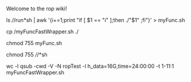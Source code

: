 Welcome to the rop wiki!

ls */*/run*sh | awk '{i+=1;print "if [ $1 == "i" ];then ./"$1" ;fi"}' > myFunc.sh

cp <dirROPisInstalled>/myFuncFastWrapper.sh ./

chmod 755 myFunc.sh 

chmod 755 */*/*sh

wc -l 
qsub -cwd -V -N ropTest -l h_data=16G,time=24:00:00 -t 1-11:1 myFuncFastWrapper.sh